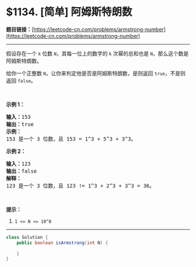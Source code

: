 # $1134. [简单] 阿姆斯特朗数

**题目链接：**[https://leetcode-cn.com/problems/armstrong-number](https://leetcode-cn.com/problems/armstrong-number)

---

<div class="content__1Y2H">
 <div class="notranslate">
  <p>假设存在一个 <code>k</code> 位数&nbsp;<code>N</code>，其每一位上的数字的 <code>k</code> 次幂的总和也是&nbsp;<code>N</code>，那么这个数是阿姆斯特朗数。</p> 
  <p>给你一个正整数&nbsp;<code>N</code>，让你来判定他是否是阿姆斯特朗数，是则返回 <code>true</code>，不是则返回 <code>false</code>。</p> 
  <p>&nbsp;</p> 
  <p><strong>示例 1：</strong></p> 
  <pre class="language-text"><strong>输入：</strong>153
<strong>输出：</strong>true
<strong>示例： </strong>
153 是一个 3 位数，且 153 = 1^3 + 5^3 + 3^3。
</pre> 
  <p><strong>示例 2：</strong></p> 
  <pre class="language-text"><strong>输入：</strong>123
<strong>输出：</strong>false
<strong>解释： </strong>
123 是一个 3 位数，且 123 != 1^3 + 2^3 + 3^3 = 36。
</pre> 
  <p>&nbsp;</p> 
  <p><strong>提示：</strong></p> 
  <ol> 
   <li><code>1 &lt;= N &lt;= 10^8</code></li> 
  </ol> 
 </div>
</div>

---

```java
class Solution {
    public boolean isArmstrong(int N) {
        
    }
}
```